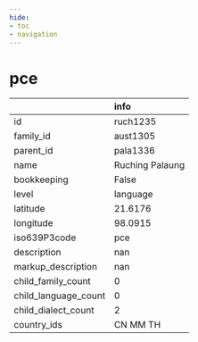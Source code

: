 ```yaml
---
hide:
- toc
- navigation
---
```

# pce
|                      | info            |
|:---------------------|:----------------|
| id                   | ruch1235        |
| family_id            | aust1305        |
| parent_id            | pala1336        |
| name                 | Ruching Palaung |
| bookkeeping          | False           |
| level                | language        |
| latitude             | 21.6176         |
| longitude            | 98.0915         |
| iso639P3code         | pce             |
| description          | nan             |
| markup_description   | nan             |
| child_family_count   | 0               |
| child_language_count | 0               |
| child_dialect_count  | 2               |
| country_ids          | CN MM TH        |